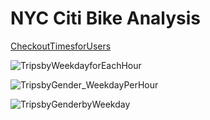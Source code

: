 # NYC Citi Bike Analysis


[CheckoutTimesforUsers](https://user-images.githubusercontent.com/90656004/150447934-6a93338c-29cd-4d1a-9b91-23a59a0d7eee.PNG)

![TripsbyWeekdayforEachHour](https://user-images.githubusercontent.com/90656004/150447946-bfa01045-3089-4734-8940-3c4b651c88bb.PNG)

![TripsbyGender_WeekdayPerHour](https://user-images.githubusercontent.com/90656004/150447964-b9d30631-e618-4d6a-88f9-4d0a4e1eab83.PNG)

![TripsbyGenderbyWeekday](https://user-images.githubusercontent.com/90656004/150447970-d3b31ff7-1fc0-4f80-a4aa-0b538bb1a4cd.PNG)
